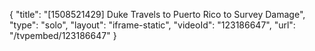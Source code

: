 {
    "title": "[1508521429] Duke Travels to Puerto Rico to Survey Damage",
    "type": "solo",
    "layout": "iframe-static",
    "videoId": "123186647",
    "url": "\/tvpembed\/123186647"
}